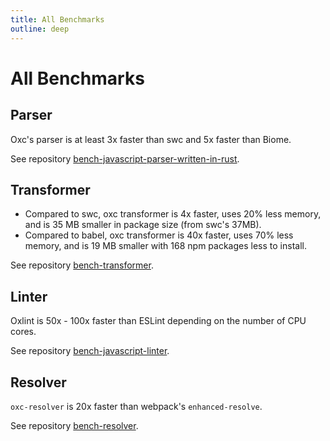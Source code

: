```yaml
---
title: All Benchmarks
outline: deep
---
```


# All Benchmarks

## Parser

Oxc's parser is at least 3x faster than swc and 5x faster than Biome.

See repository [bench-javascript-parser-written-in-rust](https://github.com/oxc-project/bench-javascript-parser-written-in-rust).

## Transformer

- Compared to swc, oxc transformer is 4x faster, uses 20% less memory, and is 35 MB smaller in package size (from swc's 37MB).
- Compared to babel, oxc transformer is 40x faster, uses 70% less memory, and is 19 MB smaller with 168 npm packages less to install.

See repository [bench-transformer](https://github.com/oxc-project/bench-transformer).

## Linter

Oxlint is 50x - 100x faster than ESLint depending on the number of CPU cores.

See repository [bench-javascript-linter](https://github.com/oxc-project/bench-javascript-linter).

## Resolver

`oxc-resolver` is 20x faster than webpack's `enhanced-resolve`.

See repository [bench-resolver](https://github.com/oxc-project/bench-resolver).
